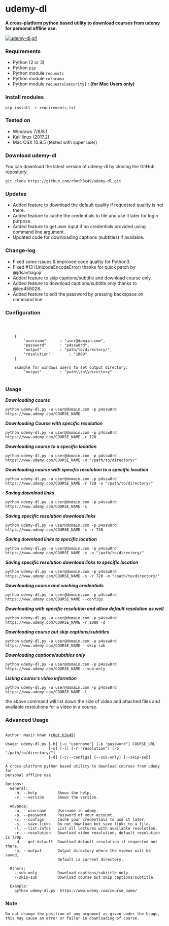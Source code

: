 # udemy-dl
**A cross-platform python based utility to download courses from udemy for personal offline use.**

[![udemy-dl.gif](https://s26.postimg.org/st8y7ud5l/udemy-dl.gif)](https://postimg.org/image/y4nusjz85/)

### Requirements

- Python (2 or 3)
- Python `pip`
- Python module `requests`
- Python module `colorama`
- Python module `requests[security]` : **(for Mac Users only)**

### Install modules

	pip install -r requirements.txt
	
### Tested on

- Windows 7/8/8.1
- Kali linux (2017.2)
- Mac OSX 10.9.5 (tested with super user)
 
### Download udemy-dl

You can download the latest version of udemy-dl by cloning the GitHub repository.

	git clone https://github.com/r0oth3x49/udemy-dl.git
	
### Updates

- Added feature to download the default quality if requested quality is not there.
- Added feature to cache the credentials to file and use it later for login purpose.
- Added feature to get user input if no credentials provided using command line argument.
- Updated code for downloading captions (subtitles) if available.


### Change-log

- Fixed some issues & improved code quality for Python3.
- Fixed #13 (UnicodeEncodeError) thanks for quick patch by @jdsantiagojr 
- Added feature to skip captions/subtitle and download course only.
- Added feature to download captions/subtitle only thanks to @leo459028.
- Added feature to edit the password by pressing backspace on command line.
	
### Configuration

<pre><code>
	
	
	{
		"username" 		: "user@domain.com",
		"password" 		: "p4ssw0rd",
		"output" 		: "path/to/directory/",
		"resolution" 		: "1080"
	}
	
	Example for windows users to set output directory:
		"output" 		: "path\\to\\directory"
		
</code></pre>


### Usage

***Downloading course***

	python udemy-dl.py -u user@domain.com -p p4ssw0rd https://www.udemy.com/COURSE_NAME
	
***Downloading Course with specific resolution***

	python udemy-dl.py -u user@domain.com -p p4ssw0rd https://www.udemy.com/COURSE_NAME -r 720
	
***Downloading course to a specific location***

	python udemy-dl.py -u user@domain.com -p p4ssw0rd https://www.udemy.com/COURSE_NAME -o "/path/to/directory/"
	
***Downloading course with specific resolution to a specific location***

	python udemy-dl.py -u user@domain.com -p p4ssw0rd https://www.udemy.com/COURSE_NAME -r 720 -o "/path/to/directory/"

***Saving download links***

	python udemy-dl.py -u user@domain.com -p p4ssw0rd https://www.udemy.com/COURSE_NAME -s

***Saving specific resolution download links***

	python udemy-dl.py -u user@domain.com -p p4ssw0rd https://www.udemy.com/COURSE_NAME -s -r 720

***Saving download links to specific location***
	
	python udemy-dl.py -u user@domain.com -p p4ssw0rd https://www.udemy.com/COURSE_NAME -s -o "/path/to/directory/"
	
***Saving specific resolution download links to specific location***

	python udemy-dl.py -u user@domain.com -p p4ssw0rd https://www.udemy.com/COURSE_NAME -s -r 720 -o "/path/to/directory/"

***Downloading course and caching credentials***

	python udemy-dl.py -u user@domain.com -p p4ssw0rd https://www.udemy.com/COURSE_NAME --configs

***Downloading with specific resolution and allow default resolution as well***

	python udemy-dl.py -u user@domain.com -p p4ssw0rd https://www.udemy.com/COURSE_NAME -r 1080 -d

***Downloading course but skip captions/subtitles***

	python udemy-dl.py -u user@domain.com -p p4ssw0rd https://www.udemy.com/COURSE_NAME --skip-sub

***Downloading captions/subtitles only***

	python udemy-dl.py -u user@domain.com -p p4ssw0rd https://www.udemy.com/COURSE_NAME --sub-only

***Listing course's video informtion***

	python udemy-dl.py -u user@domain.com -p p4ssw0rd https://www.udemy.com/COURSE_NAME -l
the above command will list down the size of video and attached files and available resolutions for a video in a course.

### Advanced Usage

<pre><code>
Author: Nasir khan (<a href="http://r0oth3x49.herokuapp.com/">r0ot h3x49</a>)

Usage: udemy-dl.py [-h] [-u "username"] [-p "password"] COURSE_URL
                   [-s] [-l] [-r "resolution"] [-o "/path/to/directory/"]
                   [-d] [-c/--configs] [--sub-only] [--skip-sub]

A cross-platform python based utility to download courses from udemy for
personal offline use.

Options:
  General:
    -h, --help         Shows the help.
    -v, --version      Shows the version.

  Advance:
    -u, --username     Username in udemy.
    -p, --password     Password of your account.
    -c, --configs      Cache your credentials to use it later.
    -s, --save-links   Do not download but save links to a file.
    -l, --list-infos   List all lectures with available resolution.
    -r, --resolution   Download video resolution, default resolution is 720p.
    -d, --get-default  Download default resolution if requested not there.
    -o, --output       Output directory where the videos will be saved,
                       default is current directory.
  
  Others:
    --sub-only         Download captions/subtitle only.
    --skip-sub         Download course but skip captions/subtitle.

  Example:
	python udemy-dl.py  https://www.udemy.com/course_name/
</code></pre>


### Note 
<pre><code>Do not change the position of any argument as given under the Usage, this may cause an error or failur in downloading of course.</code></pre>
